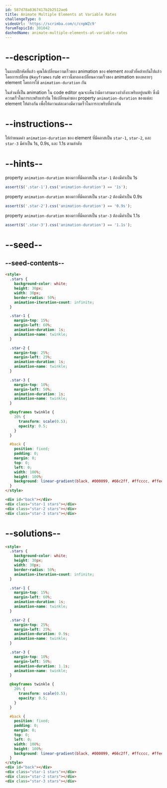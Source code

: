 ```yaml
---
id: 587d78a8367417b2b2512ae6
title: Animate Multiple Elements at Variable Rates
challengeType: 0
videoUrl: 'https://scrimba.com/c/cnpWZc9'
forumTopicId: 301042
dashedName: animate-multiple-elements-at-variable-rates
---
```


# --description--

ในแบบฝึกหัดที่แล้ว คุณได้เปลี่ยนความเร็วของ animation ของ element สองตัวที่คล้ายกันไปแล้ว โดยการเปลี่ยน `@keyframes` rule
คราวนี้มาลองเปลี่ยนความเร็วของ animation ของหลายๆ element โดยการใช้ `animation-duration` กัน

ในส่วนที่เป็น animation ใน code editor คุณจะเห็นว่ามีดาวสามดวงกำลังกะพริบอยู่บนฟ้า ซึ่งมีความเร็วในการกะพริบเท่ากัน
ให้เปลี่ยนค่าของ property `animation-duration` ของแต่ละ element ให้ต่างกัน เพื่อให้ดาวแต่ละดวงมีความเร็วในการกะพริบที่ต่างกัน

# --instructions--

ให้กำหนดค่า `animation-duration` ของ element ที่มีคลาสเป็น `star-1`, `star-2`, และ `star-3` มีค่าเป็น 1s, 0.9s, และ 1.1s ตามลำดับ

# --hints--

property `animation-duration` ของดาวที่มีคลาสเป็น `star-1` ต้องมีค่าเป็น 1s

```js
assert($('.star-1').css('animation-duration') == '1s');
```

property `animation-duration` ของดาวที่มีคลาสเป็น `star-2` ต้องมีค่าเป็น 0.9s

```js
assert($('.star-2').css('animation-duration') == '0.9s');
```

property `animation-duration` ของดาวที่มีคลาสเป็น `star-3` ต้องมีค่าเป็น 1.1s

```js
assert($('.star-3').css('animation-duration') == '1.1s');
```

# --seed--

## --seed-contents--

```html
<style>
  .stars {
    background-color: white;
    height: 30px;
    width: 30px;
    border-radius: 50%;
    animation-iteration-count: infinite;
  }

  .star-1 {
    margin-top: 15%;
    margin-left: 60%;
    animation-duration: 1s;
    animation-name: twinkle;
  }

  .star-2 {
    margin-top: 25%;
    margin-left: 25%;
    animation-duration: 1s;
    animation-name: twinkle;
  }

  .star-3 {
    margin-top: 10%;
    margin-left: 50%;
    animation-duration: 1s;
    animation-name: twinkle;
  }

  @keyframes twinkle {
    20% {
      transform: scale(0.5);
      opacity: 0.5;
    }
  }

  #back {
    position: fixed;
    padding: 0;
    margin: 0;
    top: 0;
    left: 0;
    width: 100%;
    height: 100%;
    background: linear-gradient(black, #000099, #66c2ff, #ffcccc, #ffeee6);
  }
</style>

<div id="back"></div>
<div class="star-1 stars"></div>
<div class="star-2 stars"></div>
<div class="star-3 stars"></div>
```

# --solutions--

```html
<style>
  .stars {
    background-color: white;
    height: 30px;
    width: 30px;
    border-radius: 50%;
    animation-iteration-count: infinite;
  }

  .star-1 {
    margin-top: 15%;
    margin-left: 60%;
    animation-duration: 1s;
    animation-name: twinkle;
  }

  .star-2 {
    margin-top: 25%;
    margin-left: 25%;
    animation-duration: 0.9s;
    animation-name: twinkle;
  }

  .star-3 {
    margin-top: 10%;
    margin-left: 50%;
    animation-duration: 1.1s;
    animation-name: twinkle;
  }

  @keyframes twinkle {
    20% {
      transform: scale(0.5);
      opacity: 0.5;
    }
  }

  #back {
    position: fixed;
    padding: 0;
    margin: 0;
    top: 0;
    left: 0;
    width: 100%;
    height: 100%;
    background: linear-gradient(black, #000099, #66c2ff, #ffcccc, #ffeee6);
  }
</style>
<div id="back"></div>
<div class="star-1 stars"></div>
<div class="star-2 stars"></div>
<div class="star-3 stars"></div>
```
